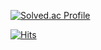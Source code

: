 [![Solved.ac Profile](http://mazassumnida.wtf/api/v2/generate_badge?boj=qudwl0902)](https://solved.ac/qudwl0902/)</br>

[![Hits](https://hits.seeyoufarm.com/api/count/incr/badge.svg?url=https%3A%2F%2Fgithub.com%2F927138%2Fhit-counter&count_bg=%2381847E&title_bg=%23555555&icon=adblock.svg&icon_color=%23E7E7E7&title=hits&edge_flat=false)](https://hits.seeyoufarm.com)

